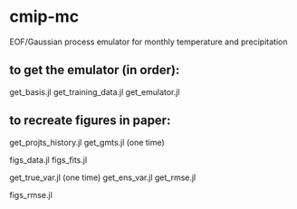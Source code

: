 # cmip-mc

EOF/Gaussian process emulator for monthly temperature and precipitation

## to get the emulator (in order):
get_basis.jl
get_training_data.jl
get_emulator.jl

## to recreate figures in paper:
get_projts_history.jl
get_gmts.jl (one time)

figs_data.jl
figs_fits.jl

get_true_var.jl (one time)
get_ens_var.jl
get_rmse.jl

figs_rmse.jl